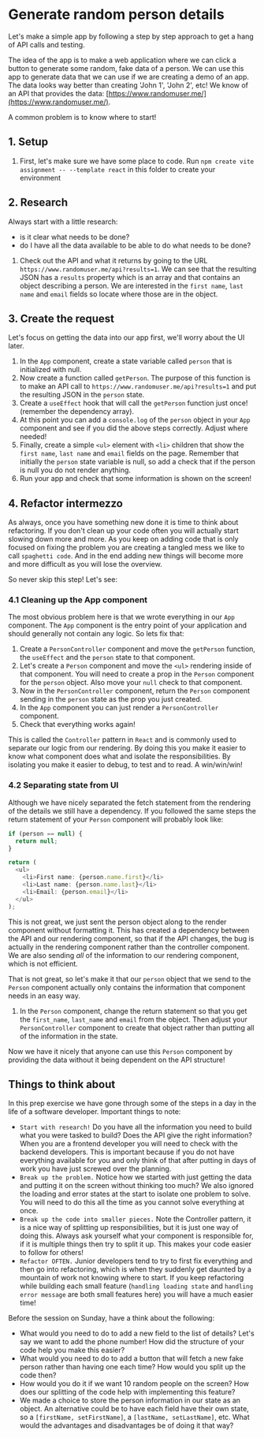 # Generate random person details

Let's make a simple app by following a step by step approach to get a hang of API calls and testing.

The idea of the app is to make a web application where we can click a button to generate some random, fake data of a person. We can use this app to generate data that we can use if we are creating a demo of an app. The data looks way better than creating 'John 1', 'John 2', etc! We know of an API that provides the data: [https://www.randomuser.me/](https://www.randomuser.me/).

A common problem is to know where to start!

## 1. Setup

1. First, let's make sure we have some place to code. Run `npm create vite assignment -- --template react` in this folder to create your environment

## 2. Research

Always start with a little research:

- is it clear what needs to be done?
- do I have all the data available to be able to do what needs to be done?

1. Check out the API and what it returns by going to the URL `https://www.randomuser.me/api?results=1`. We can see that the resulting JSON has a `results` property which is an array and that contains an object describing a person. We are interested in the `first name`, `last name` and `email` fields so locate where those are in the object.

## 3. Create the request

Let's focus on getting the data into our app first, we'll worry about the UI later.

1. In the `App` component, create a state variable called `person` that is initialized with null.
2. Now create a function called `getPerson`. The purpose of this function is to make an API call to `https://www.randomuser.me/api?results=1` and put the resulting JSON in the `person` state.
3. Create a `useEffect` hook that will call the `getPerson` function just once! (remember the dependency array).
4. At this point you can add a `console.log` of the `person` object in your `App` component and see if you did the above steps correctly. Adjust where needed!
5. Finally, create a simple `<ul>` element with `<li>` children that show the `first name`, `last name` and `email` fields on the page. Remember that initially the `person` state variable is null, so add a check that if the person is null you do not render anything.
6. Run your app and check that some information is shown on the screen!

## 4. Refactor intermezzo

As always, once you have something new done it is time to think about refactoring. If you don't clean up your code often you will actually start slowing down more and more. As you keep on adding code that is only focused on fixing the problem you are creating a tangled mess we like to call `spaghetti code`. And in the end adding new things will become more and more difficult as you will lose the overview.

So never skip this step! Let's see:

### 4.1 Cleaning up the App component

The most obvious problem here is that we wrote everything in our `App` component. The `App` component is the entry point of your application and should generally not contain any logic. So lets fix that:

1. Create a `PersonController` component and move the `getPerson` function, the `useEffect` and the `person` state to that component.
2. Let's create a `Person` component and move the `<ul>` rendering inside of that component. You will need to create a prop in the `Person` component for the `person` object. Also move your `null` check to that component.
3. Now in the `PersonController` component, return the `Person` component sending in the `person` state as the prop you just created.
4. In the `App` component you can just render a `PersonController` component.
5. Check that everything works again!

This is called the `Controller` pattern in `React` and is commonly used to separate our logic from our rendering. By doing this you make it easier to know what component does what and isolate the responsibilities. By isolating you make it easier to debug, to test and to read. A win/win/win!

### 4.2 Separating state from UI

Although we have nicely separated the fetch statement from the rendering of the details we still have a dependency. If you followed the same steps the return statement of your `Person` component will probably look like:

```js
if (person == null) {
  return null;
}

return (
  <ul>
    <li>First name: {person.name.first}</li>
    <li>Last name: {person.name.last}</li>
    <li>Email: {person.email}</li>
  </ul>
);
```

This is not great, we just sent the person object along to the render component without formatting it. This has created a dependency between the API and our rendering component, so that if the API changes, the bug is actually in the rendering component rather than the controller component. We are also sending _all_ of the information to our rendering component, which is not efficient.

That is not great, so let's make it that our `person` object that we send to the `Person` component actually only contains the information that component needs in an easy way.

1. In the `Person` component, change the return statement so that you get the `first_name`, `last_name` and `email` from the object. Then adjust your `PersonController` component to create that object rather than putting all of the information in the state.

Now we have it nicely that anyone can use this `Person` component by providing the data without it being dependent on the API structure!

## Things to think about

In this prep exercise we have gone through some of the steps in a day in the life of a software developer. Important things to note:

- `Start with research!` Do you have all the information you need to build what you were tasked to build? Does the API give the right information? When you are a frontend developer you will need to check with the backend developers. This is important because if you do not have everything available for you and only think of that after putting in days of work you have just screwed over the planning.
- `Break up the problem.` Notice how we started with just getting the data and putting it on the screen without thinking too much? We also ignored the loading and error states at the start to isolate one problem to solve. You will need to do this all the time as you cannot solve everything at once.
- `Break up the code into smaller pieces.` Note the Controller pattern, it is a nice way of splitting up responsibilities, but it is just one way of doing this. Always ask yourself what your component is responsible for, if it is multiple things then try to split it up. This makes your code easier to follow for others!
- `Refactor OFTEN.` Junior developers tend to try to first fix everything and then go into refactoring, which is when they suddenly get daunted by a mountain of work not knowing where to start. If you keep refactoring while building each small feature (`handling loading state` and `handling error message` are both small features here) you will have a much easier time!

Before the session on Sunday, have a think about the following:

- What would you need to do to add a new field to the list of details? Let's say we want to add the phone number! How did the structure of your code help you make this easier?
- What would you need to do to add a button that will fetch a new fake person rather than having one each time? How would you split up the code then?
- How would you do it if we want 10 random people on the screen? How does our splitting of the code help with implementing this feature?
- We made a choice to store the person information in our state as an object. An alternative could be to have each field have their own state, so a `[firstName, setFirstName]`, a `[lastName, setLastName]`, etc. What would the advantages and disadvantages be of doing it that way?
